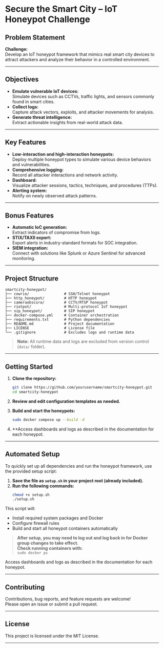 # Secure the Smart City – IoT Honeypot Challenge

## Problem Statement

**Challenge:**  
Develop an IoT honeypot framework that mimics real smart city devices to attract attackers and analyze their behavior in a controlled environment.

---

## Objectives

- **Emulate vulnerable IoT devices:**  
  Simulate devices such as CCTVs, traffic lights, and sensors commonly found in smart cities.
- **Collect logs:**  
  Capture attack vectors, exploits, and attacker movements for analysis.
- **Generate threat intelligence:**  
  Extract actionable insights from real-world attack data.

---

## Key Features

- **Low-interaction and high-interaction honeypots:**  
  Deploy multiple honeypot types to simulate various device behaviors and vulnerabilities.
- **Comprehensive logging:**  
  Record all attacker interactions and network activity.
- **Dashboard:**  
  Visualize attacker sessions, tactics, techniques, and procedures (TTPs).
- **Alerting system:**  
  Notify on newly observed attack patterns.

---

## Bonus Features

- **Automatic IoC generation:**  
  Extract indicators of compromise from logs.
- **STIX/TAXII export:**  
  Export alerts in industry-standard formats for SOC integration.
- **SIEM integration:**  
  Connect with solutions like Splunk or Azure Sentinel for advanced monitoring.

---

## Project Structure

```
smartcity-honeypot/
├── cowrie/                # SSH/Telnet honeypot
├── http_honeypot/         # HTTP honeypot
├── cameraobscura/         # CCTV/RTSP honeypot
├── riotpot/               # Multi-protocol IoT honeypot
├── sip_honeypot/          # SIP honeypot
├── docker-compose.yml     # Container orchestration
├── requirements.txt       # Python dependencies
├── README.md              # Project documentation
├── LICENSE                # License file
└── .gitignore             # Excludes logs and runtime data
```

> **Note:** All runtime data and logs are excluded from version control (`data/` folder).

---

## Getting Started

1. **Clone the repository:**
   ```bash
   git clone https://github.com/yourusername/smartcity-honeypot.git
   cd smartcity-honeypot
   ```

2. **Review and edit configuration templates as needed.**

3. **Build and start the honeypots:**
   ```bash
   sudo docker compose up --build -d
   ```

4. **Access dashboards and logs as described in the documentation for each honeypot.

---

## Automated Setup

To quickly set up all dependencies and run the honeypot framework, use the provided setup script:

1. **Save the file as `setup.sh` in your project root (already included).**
2. **Run the following commands:**
   ```bash
   chmod +x setup.sh
   ./setup.sh
   ```

This script will:
- Install required system packages and Docker
- Configure firewall rules
- Build and start all honeypot containers automatically

> **After setup, you may need to log out and log back in for Docker group changes to take effect.  
> Check running containers with:**  
> `sudo docker ps`

Access dashboards and logs as described in the documentation for each honeypot.

---

## Contributing

Contributions, bug reports, and feature requests are welcome!  
Please open an issue or submit a pull request.

---

## License

This project is licensed under the MIT License.

---
